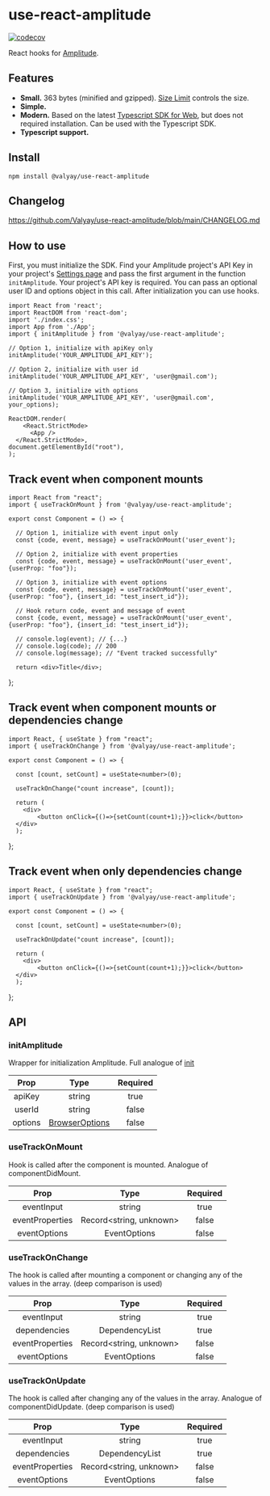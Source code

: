 # use-react-amplitude

[![codecov](https://codecov.io/gh/Valyay/use-react-amplitude/branch/main/graph/badge.svg?token=1ZQ8W9Y87T)](https://codecov.io/gh/Valyay/use-react-amplitude)

React hooks for [Amplitude](https://amplitude.com/).

## Features

- **Small.** 363 bytes (minified and gzipped).
  [Size Limit](https://github.com/ai/size-limit) controls the size.
- **Simple.**
- **Modern.** Based on the latest [Typescript SDK for Web](https://www.docs.developers.amplitude.com/data/sdks/typescript-browser/), but does not required installation. Сan be used with the Typescript SDK.
- **Typescript support.**

## Install

    npm install @valyay/use-react-amplitude

## Changelog

https://github.com/Valyay/use-react-amplitude/blob/main/CHANGELOG.md

## How to use

First, you must initialize the SDK. Find your Amplitude project's API Key in your project's [Settings page](https://help.amplitude.com/hc/en-us/articles/235649848#project-general-settings) and pass the first argument in the function `initAmplitude`. Your project's API key is required. You can pass an optional user ID and options object in this call. After initialization you can use hooks.

    import React from 'react';
    import ReactDOM from 'react-dom';
    import './index.css';
    import App from './App';
    import { initAmplitude } from '@valyay/use-react-amplitude';

    // Option 1, initialize with apiKey only
    initAmplitude('YOUR_AMPLITUDE_API_KEY');

    // Option 2, initialize with user id
    initAmplitude('YOUR_AMPLITUDE_API_KEY', 'user@gmail.com');

    // Option 3, initialize with options
    initAmplitude('YOUR_AMPLITUDE_API_KEY', 'user@gmail.com', your_options);

    ReactDOM.render(
        <React.StrictMode>
          <App />
      </React.StrictMode>,
    document.getElementById("root"),
    );

## Track event when component mounts

    import React from "react";
    import { useTrackOnMount } from '@valyay/use-react-amplitude';

    export const Component = () => {

      // Option 1, initialize with event input only
      const {code, event, message} = useTrackOnMount('user_event');

      // Option 2, initialize with event properties
      const {code, event, message} = useTrackOnMount('user_event', {userProp: "foo"});

      // Option 3, initialize with event options
      const {code, event, message} = useTrackOnMount('user_event', {userProp: "foo"}, {insert_id: "test_insert_id"});

      // Hook return code, event and message of event
      const {code, event, message} = useTrackOnMount('user_event', {userProp: "foo"}, {insert_id: "test_insert_id"});

      // console.log(event); // {...}
      // console.log(code); // 200
      // console.log(message); // "Event tracked successfully"

      return <div>Title</div>;

};

## Track event when component mounts or dependencies change

    import React, { useState } from "react";
    import { useTrackOnChange } from '@valyay/use-react-amplitude';

    export const Component = () => {

      const [count, setCount] = useState<number>(0);

      useTrackOnChange("count increase", [count]);

      return (
        <div>
            <button onClick={()=>{setCount(count+1);}}>click</button>
      </div>
      );

};

## Track event when only dependencies change

    import React, { useState } from "react";
    import { useTrackOnUpdate } from '@valyay/use-react-amplitude';

    export const Component = () => {

      const [count, setCount] = useState<number>(0);

      useTrackOnUpdate("count increase", [count]);

      return (
        <div>
            <button onClick={()=>{setCount(count+1);}}>click</button>
      </div>
      );

};

## API

### initAmplitude

Wrapper for initialization Amplitude. Full analogue of [init](https://www.docs.developers.amplitude.com/data/sdks/typescript-browser/?h=typ#initialize-the-sdk)

|  Prop   |                                                     Type                                                      | Required |
| :-----: | :-----------------------------------------------------------------------------------------------------------: | :------: |
| apiKey  |                                                    string                                                     |   true   |
| userId  |                                                    string                                                     |  false   |
| options | [BrowserOptions](https://www.docs.developers.amplitude.com/data/sdks/typescript-browser/?h=typ#configuration) |  false   |

### useTrackOnMount

Hook is called after the component is mounted. Analogue of componentDidMount.

|      Prop       |          Type           | Required |
| :-------------: | :---------------------: | :------: |
|   eventInput    |         string          |   true   |
| eventProperties | Record<string, unknown> |  false   |
|  eventOptions   |      EventOptions       |  false   |

### useTrackOnChange

The hook is called after mounting a component or changing any of the values in the array. (deep comparison is used)

|      Prop       |          Type           | Required |
| :-------------: | :---------------------: | :------: |
|   eventInput    |         string          |   true   |
|  dependencies   |     DependencyList      |   true   |
| eventProperties | Record<string, unknown> |  false   |
|  eventOptions   |      EventOptions       |  false   |

### useTrackOnUpdate

The hook is called after changing any of the values in the array. Analogue of componentDidUpdate. (deep comparison is used)

|      Prop       |          Type           | Required |
| :-------------: | :---------------------: | :------: |
|   eventInput    |         string          |   true   |
|  dependencies   |     DependencyList      |   true   |
| eventProperties | Record<string, unknown> |  false   |
|  eventOptions   |      EventOptions       |  false   |
